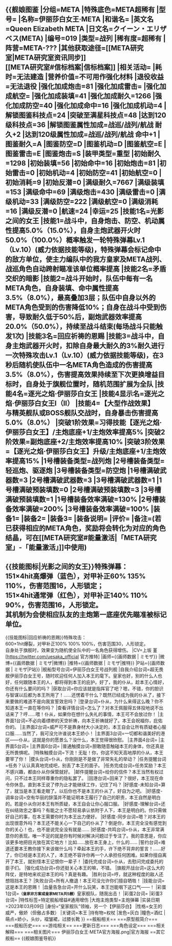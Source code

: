 {{舰娘图鉴
|分组=META
|特殊底色=META超稀有
|型号=
|名称=伊丽莎白女王·META
|和谐名=
|英文名=Queen Elizabeth META
|日文名=クイーン・エリザベス(META)
|编号=019
|类型=战列
|稀有度=超稀有
|阵营=META-???
|其他获取途径=[[META研究室|META研究室资讯同步]]<br>[[META研究室#信标档案|信标档案]]
|相关活动=
|耗时=无法建造
|营养价值=不可用作强化材料
|退役收益=无法退役
|强化加成炮击=81
|强化加成雷击=
|强化加成航空=
|强化加成装填=41
|强化加成耐久=1266
|强化加成防空=40
|强化加成命中=16
|强化加成机动=4
|解锁图鉴科技点=24
|突破至满星科技点=48
|达到120级科技点=36
|解锁图鉴属性加成=战巡/战列/航战 耐久+2
|达到120级属性加成=战巡/战列/航战 命中+1
|图鉴耐久=A
|图鉴防空=D
|图鉴机动=D
|图鉴航空=E
|图鉴雷击=E
|图鉴炮击=S
|装甲类型=重型
|初始耐久=1298
|初始装填=56
|初始命中=16
|初始炮击=81
|初始雷击=0
|初始机动=4
|初始防空=41
|初始航空=0
|初始消耗=9
|初始反潜=0
|满级耐久=7667
|满级装填=153
|满级命中=69
|满级炮击=430
|满级雷击=0
|满级机动=33
|满级防空=222
|满级航空=0
|满级消耗=16
|满级反潜=0
|航速=24
|幸运=25
|技能1名=光影之间的女王
|技能1=战斗中，自身炮击、防空、机动属性提高5.0%（15.0%），自身主炮武器开火时50.0%（100.0%）概率触发一轮特殊弹幕Lv.1（Lv.10）(威力依据技能等级)，特殊弹幕会标记命中的敌方单位，使主力编队中的我方皇家及META战列、战巡角色自动跨射瞄准该单位概率提高
|技能2名=矛盾交织的暗影
|技能2=战斗开始时，队伍中每有一名META角色，自身装填、命中属性提高3.5%（8.0%），最高叠加3层；队伍中自身以外的META角色受到的伤害降低10%；自身在战斗中受到伤害，导致耐久低于50%后，副炮武器效率提高20.0%（50.0%），持续至战斗结束(每场战斗只能触发1次)
|技能3名=回应祈祷的恩赐
|技能3=战斗中，自身主炮武器开火时，扣除自身最大耐久的3%耐久进行一次特殊攻击Lv.1（Lv.10）(威力依据技能等级)，在3秒后随机使队伍中一名META角色造成的伤害提高3.5%（8.0%），伤害提高效果持续至下次更换增益目标时，自身处于旗舰位置时，随机范围扩展为全队
|技能4名=逐光之焰·伊丽莎白女王
|技能4显示名=逐光之焰·伊丽莎白女王I（II）
|技能4=【大型作战效果】<br>与精英舰队或BOSS舰队交战时，自身暴击伤害提高5.0%（8.0%）
|突破1阶效果=习得技能【逐光之焰·伊丽莎白女王】/主炮底座+1/主炮效率提高5%
|突破2阶效果=副炮底座+2/主炮效率提高10%
|突破3阶效果=【逐光之焰·伊丽莎白女王】升级/主炮底座+1/主炮效率提高15%
|1号槽装备类型=战列炮
|2号槽装备类型=轻巡炮、驱逐炮
|3号槽装备类型=防空炮
|1号槽满破武器数=3
|2号槽满破武器数=3
|3号槽满破武器数=1
|1号槽满破预装填数=0
|2号槽满破预装填数=3
|3号槽满破预装填数=1
|1号槽装备效率满破=130%
|2号槽装备效率满破=200%
|3号槽装备效率满破=100%
|装备1=
|装备2=
|装备3=
|装备说明=
|评价=
|备注=(若已获得相应的META角色，奖励将会转化为对应的角色结晶，可在[[META研究室#能量激活|「META研究室」-「能量激活」]]中使用)
----
{{技能图标|光影之间的女王}}特殊弹幕：<br>
151×4hit高爆弹（蓝色），对甲补正60% 135% 110%，伤害范围16，人形锁定；<br>
151×4hit通常弹（红色），对甲补正140% 110% 90%，伤害范围16，人形锁定。<br>
其机制为会使相应队友的主炮第一底座优先瞄准被标记单位。
----
{{技能图标|回应祈祷的恩赐}}特殊攻击：<br>
600×1hit爆裂，对甲补正100% 100% 100%，伤害范围30，人形锁定。<br>
自身处于旗舰时，效果变为随机使全队中的一名角色获得增伤。
|CV=上坂 堇 [https://twitter.com/uesaka_official 官方推特]
|画师={{画师数据 | ミモザ}}
|微博={{画师数据 | ミモザ|微博}}
|推特={{画师数据 | ミモザ|推特}}
|P站={{画师数据 | ミモザ|P站}}
|舰船型号台词=伊丽莎白女王号战列舰
|自我介绍台词=超无畏舰伊丽莎白女王号，随时欢迎任何人加入本王的麾下。皇家也好，别的什么人也好，任何跟随本王的人，都将得到本王的庇护。好了，我的仆从，趁本王心情好，你还有什么要问的吗？
|获取台词=你应该就是指挥官了吧？嗯，不错，你的胆识与智谋以后都为本王所用了！……还愣着干什么？既然已经成为我的仆从了，接下来要做的难道不是向我宣誓效忠吗？
|登录台词=仆从，为什么来得这么晚？你不知道本王一直在等你吗？
|查看详情台词=怎么了？对本王佩服得五体投地说不出话来了？哼……喂！仆从，如果你在想什么失礼的事情，本王可不会放过你！
|主界面1台词=不必向着缥缈的天空祈祷，向本王祈祷就好了。本王会祝福你，庇佑你的。
|主界面2台词=威严可不是靠身材大小决定的，本王自会让所有质疑者心服口服……当然了，我可没允许谁说本王娇小！
|主界面3台词=一切都和谐美好的港区——仆从，这就是你的愿景么？没什么，本王觉得很欣慰。
|主界面4台词=
|主界面5台词=
|主界面6台词=
|普通触摸台词=胆敢随意触碰本王的身体，你还真是无所畏惧呢。
|特殊触摸台词=下流！无耻！你，你这不知天高地厚的仆从，本王要宰了你！
|摸头台词=仆从，你刚刚是不是做了非常失礼的举动？
|任务提醒台词=任务？认认真真地完成吧，别丢了本王的面子。
|任务完成台词=任务奖励？本王不感兴趣，都由仆从你保管就好。
|邮件提醒台词=给你的信件？本王当然有权过问，只不过本王同样尊重你的隐私罢了。
|回港台词=回来了？很好，本王现在命令你休息。直到本王说了停为止才能继续工作，记住了吗？
|好感度-未知台词=算了，就当是本王看走眼了。以后你也不是本王的仆从了，好自为之吧。
|好感度-调率台词=空有华丽的辞藻并不能证明本王履行了自己的职责，本王自然是明白的。若是仆从你对本王有所质疑，本王自会让你心服口服。
|好感度-理解台词=还在纠结效忠之事吗？有能之士不愿轻易承认依附于人下，本王是明白的。你只需做好自己的事，在本王需要你时为本王出力便好。
|好感度-同步台词=嗯？对本王的出现很意外吗？本王还不能关心一下自己的仆从了？倒是你，本王完全没有感觉到你的关心！也，也不是说完全没有就是……
|好感度-共鸣台词=仆从，本王非常满意你的表现。唯一不足的就是你有时候对解决问题过于专注了。我的意思是，你应该更多地把目光放在其它地方！比如……放在本王身上，什么的……
|誓约台词=难道还要本王教你接下来该做什么吗？牵起本王的手，许下绝不背弃的誓言！……好了，你已经是本王的人了，本王绝不容许你再一个人承担任何困难。如果你擅自离开了本王，就别怪本王记恨你一辈子！
|委托完成台词=仆从，去慰问完成委托的臣子们。
|强化成功台词=你还挺关心本王的嘛，不错。
|旗舰开战台词=这么大的阵仗，是特地来欢迎本王的吗？真是有趣。
|胜利台词=哼，就这种程度的敌人还想阻挡本王？
|失败台词=所有人撤退！本王可没允许你们擅自牺牲！
|技能台词=这是本王的恩赐！
|血量告急台词=开什么玩笑，本王岂能咽下这口气——！
|彩蛋1台词=<span style="font-weight:bold;" title="编队中包含5艘属于皇家且非方案或者皇家META的舰船"><small>（皇家非方案或皇家META共5艘）</small></span>皇家舰队，随我出击！
|彩蛋2台词=
|彩蛋3台词=
|特性标签=特定舰船增益#通用增伤
|大炮主炮类型=主炮弹幕
|实装日期=2023年03月09日
|身份=“皇家舰队”领袖，另一个【伊丽莎白】
|性格=女王的威严，傲娇（但傲占多数）
|关键词=本王
|持有物=权杖
|发色=灰白
|瞳色=酒红
|萌点=娇小，头纱，褶皱裙，过膝长靴
}}
==舰船相关==
===原型舰简介===
===舰船历史===
==游戏相关==
===更新日志===
===角色设定===
===相关解释===
===相关图片===
<gallery mode="packed" heights="250px">
伊丽莎白女王·META官方海报.png|官方海报
</gallery>
==其它舰船==
{{舰娘图鉴导航}}